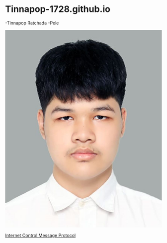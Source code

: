 # Tinnapop-1728.github.io
-Tinnapop Ratchada
 -Pele

![My Picture](Image/nisitprofile.jpeg)

[Internet Control Message Protocol](icmp)
